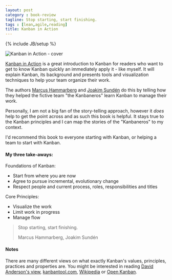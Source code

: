 ```yaml
---
layout: post
category : book-review
tagline: Stop starting, start finishing.
tags : [lean,agile,reading]
title: Kanban in Action
---
```

{% include JB/setup %}

<img src="https://images-na.ssl-images-amazon.com/images/I/41OjjEVnreL._SX397_BO1,204,203,200_.jpg" 
     alt="Kanban in Action - cover"
     class="pull-right">

[Kanban in Action][safari-books] is a great introduction to Kanban for readers who want to get to know Kanban quickly an immediately apply it - like myself. It will explain Kanban, its background and presents tools and visualization techniques to help your team organize their work.

The authors [Marcus Hammarberg] and [Joakim Sundén] do this by telling how they helped the fictive team "the Kanbaneros" learn Kanban to manage their work.

Personally, I am not a big fan of the story-telling approach, however it *does* help to get the point across and as such this book is helpful. It stays true to the Kanban principles and I can map the stories of the "Kanbaneros" to my context.

I'd recommend this book to everyone starting with Kanban, or helping a team to start with Kanban.

#### My three take-aways:

Foundations of Kanban:

 * Start from where you are now
 * Agree to pursue incremental, evolutionary change
 * Respect people and current process, roles, responsibilities and titles

Core Principles:

 * Visualize the work
 * Limit work in progress
 * Manage flow

> Stop starting, start finishing.
>
> Marcus Hammarberg, Joakim Sundén

#### Notes

There are many different views on what exactly Kanban's values, principles, practices and properties are. You might be interested in reading [David Anderson's view], [kanbantool.com], [Wikipedia] or [Open Kanban].

  [safari-books]: http://my.safaribooksonline.com/book/software-engineering-and-development/agile-development/9781617291050
  [Marcus Hammarberg]: http://www.marcusoft.net/
  [Joakim Sundén]: http://joakimsunden.com/
  [David Anderson's view]: http://www.djaa.com/principles-kanban-method-0
  [kanbantool.com]: http://kanbantool.com/kanban-library/why-kanban/introducing-kanban-through-its-values#.Vrx3opMrLdQ
  [Wikipedia]: https://en.wikipedia.org/wiki/Kanban_(development)
  [Open Kanban]: https://github.com/agilelion/Open-Kanban#1-open-kanban-values

